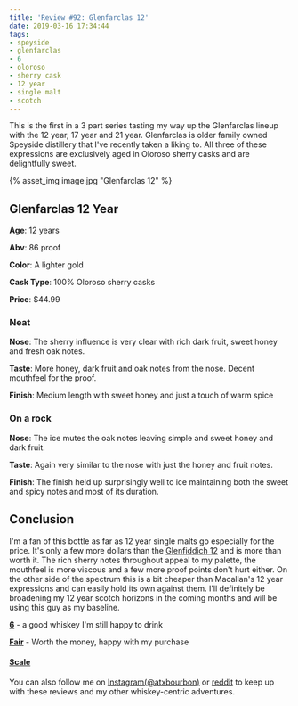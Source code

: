 ```yaml
---
title: 'Review #92: Glenfarclas 12'
date: 2019-03-16 17:34:44
tags:
- speyside
- glenfarclas
- 6 
- oloroso
- sherry cask
- 12 year
- single malt
- scotch
---
```


This is the first in a 3 part series tasting my way up the Glenfarclas lineup with the 12 year, 17 year and 21 year. Glenfarclas is older family owned Speyside distillery that I've recently taken a liking to. All three of these expressions are exclusively aged in Oloroso sherry casks and are delightfully sweet.

{% asset_img image.jpg "Glenfarclas 12" %}

## Glenfarclas 12 Year
**Age**: 12 years

**Abv**: 86 proof

**Color**: A lighter gold 

**Cask Type**: 100% Oloroso sherry casks

**Price**: $44.99

### Neat
**Nose**: The sherry influence is very clear with rich dark fruit, sweet honey and fresh oak notes.

**Taste**: More honey, dark fruit and oak notes from the nose. Decent mouthfeel for the proof.

**Finish**: Medium length with sweet honey and just a touch of warm spice

### On a rock
**Nose**:  The ice mutes the oak notes leaving simple and sweet honey and dark fruit.

**Taste**: Again very similar to the nose with just the honey and fruit notes.

**Finish**: The finish held up surprisingly well to ice maintaining both the sweet and spicy notes and most of its duration.

## Conclusion
I'm a fan of this bottle as far as 12 year single malts go especially for the price. It's only a few more dollars than the [Glenfiddich 12](https://atxbourbon.com/2019/01/30/Review-67-Glenfiddich-12/) and is more than worth it. The rich sherry notes throughout appeal to my palette, the mouthfeel is more viscous and a few more proof points don't hurt either. On the other side of the spectrum this is a bit cheaper than Macallan's 12 year expressions and can easily hold its own against them. I'll definitely be broadening my 12 year scotch horizons in the coming months and will be using this guy as my baseline.

[**6**](https://atxbourbon.com/tags/6/) - a good whiskey I'm still happy to drink

[**Fair**](https://atxbourbon.com/tags/fair-value/) - Worth the money, happy with my purchase

#### [Scale](http://atxbourbon.com/Scale/)

You can also follow me on [Instagram(@atxbourbon)](https://www.instagram.com/atxbourbon/) or [reddit](https://www.reddit.com/r/scottmotorraddrinks/) to keep up with these reviews and my other whiskey-centric adventures.

  
